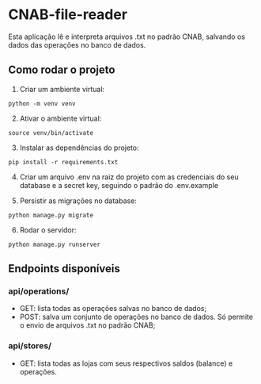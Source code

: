 # CNAB-file-reader

Esta aplicação lê e interpreta arquivos .txt no padrão CNAB, salvando os dados das operações no banco de dados.

## Como rodar o projeto

1. Criar um ambiente virtual:

```
python -m venv venv
```

2. Ativar o ambiente virtual:

```
source venv/bin/activate
```

3. Instalar as dependências do projeto:

```
pip install -r requirements.txt
```

4. Criar um arquivo .env na raiz do projeto com as credenciais do seu database e a secret key, seguindo o padrão do .env.example

5. Persistir as migrações no database:

```
python manage.py migrate
```

6. Rodar o servidor:

```
python manage.py runserver
```

## Endpoints disponíveis

### api/operations/

- GET: lista todas as operações salvas no banco de dados;
- POST: salva um conjunto de operações no banco de dados. Só permite o envio de arquivos .txt no padrão CNAB;

### api/stores/

- GET: lista todas as lojas com seus respectivos saldos (balance) e operações.
